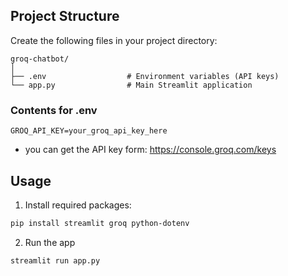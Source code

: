 

## Project Structure

Create the following files in your project directory:

```
groq-chatbot/
│
├── .env                  # Environment variables (API keys)
└── app.py                # Main Streamlit application
```


### Contents for .env

```
GROQ_API_KEY=your_groq_api_key_here
```
- you can get the API key form: https://console.groq.com/keys

## Usage
 1. Install required packages:
   ```bash
   pip install streamlit groq python-dotenv
   ```
2. Run the app
```bash
streamlit run app.py
```